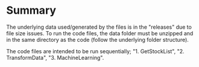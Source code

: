# Summary
The underlying data used/generated by the files is in the "releases" due to file size issues. To run the code files, the data folder must be unzipped and in the same directory as the code 
(follow the underlying folder structure).

The code files are intended to be run sequentially; "1. GetStockList", "2. TransformData", "3. MachineLearning".
